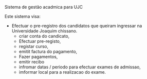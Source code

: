 Sistema de gestão acadmica para UJC

Este sistema visa:
  - Efectuar o pre-registro dos candidatos que queiram ingressar na Universidade Joaquim chissano.
      - criar conta do candicato,
      - Efectuar pre-registo,
      - registar curso,
      - emitit factura do pagamento,
      - Fazer pagamentos,
      - emitir recibo
      - infromar datas / periodo para efectuar exames de admissao,
      - imformar local para a realizacao do exame.
